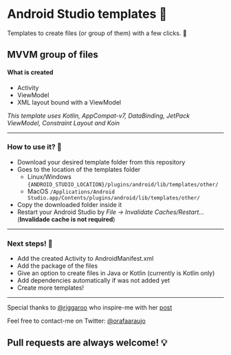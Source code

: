# Android Studio templates :robot:
Templates to create files (or group of them) with a few clicks. :tada:

## MVVM group of files
#### What is created
- Activity 
- ViewModel
- XML layout bound with a ViewModel

*This template uses Kotlin, AppCompat-v7, DataBinding, JetPack ViewModel, Constraint Layout and Koin*

------

### How to use it? :thinking:

- Download your desired template folder from this repository
- Goes to the location of the templates folder
    - Linux/Windows `{ANDROID_STUDIO_LOCATION}/plugins/android/lib/templates/other/` 
    - MacOS `/Applications/Android Studio.app/Contents/plugins/android/lib/templates/other/`
- Copy the downloaded folder inside it
- Restart your Android Studio by *File -> Invalidate Caches/Restart...*   (**Invalidade cache is not required**)

---

### Next steps! :rocket:
- Add the created Activity to AndroidManifest.xml
- Add the package of the files
- Give an option to create files in Java or Kotlin (currently is Kotlin only)
- Add dependencies automatically if was not added yet
- Create more templates!

---

Special thanks to [@riggaroo](https://github.com/riggaroo) who inspire-me with her [post](https://riggaroo.co.za/custom-file-template-group-android-studiointellij/)

Feel free to contact-me on Twitter: [@orafaaraujo](http://twitter.com/orafaaraujo)

## Pull requests are always welcome! :bulb:

